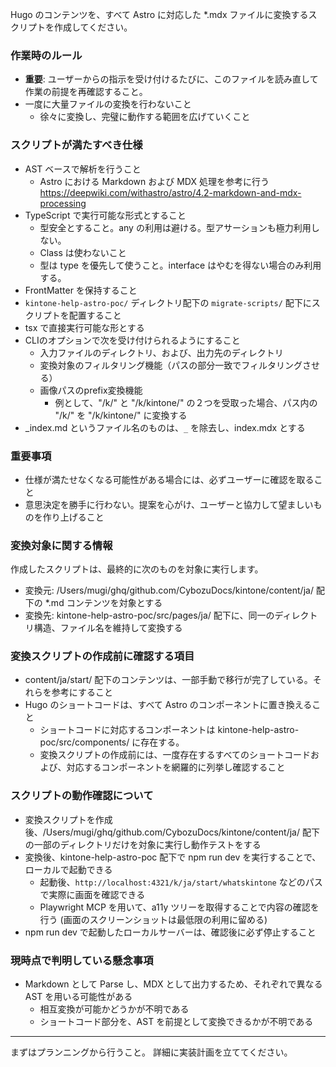 Hugo のコンテンツを、すべて Astro に対応した \*.mdx ファイルに変換するスクリプトを作成してください。

### 作業時のルール

- **重要**: ユーザーからの指示を受け付けるたびに、このファイルを読み直して作業の前提を再確認すること。
- 一度に大量ファイルの変換を行わないこと
  - 徐々に変換し、完璧に動作する範囲を広げていくこと

### スクリプトが満たすべき仕様

- AST ベースで解析を行うこと
  - Astro における Markdown および MDX 処理を参考に行う
    https://deepwiki.com/withastro/astro/4.2-markdown-and-mdx-processing
- TypeScript で実行可能な形式とすること
  - 型安全とすること。any の利用は避ける。型アサーションも極力利用しない。
  - Class は使わないこと
  - 型は type を優先して使うこと。interface はやむを得ない場合のみ利用する。
- FrontMatter を保持すること
- `kintone-help-astro-poc/` ディレクトリ配下の `migrate-scripts/` 配下にスクリプトを配置すること
- tsx で直接実行可能な形とする
- CLIのオプションで次を受け付けられるようにすること
  - 入力ファイルのディレクトリ、および、出力先のディレクトリ
  - 変換対象のフィルタリング機能（パスの部分一致でフィルタリングさせる）
  - 画像パスのprefix変換機能
    - 例として、"/k/" と "/k/kintone/" の２つを受取った場合、パス内の "/k/" を "/k/kintone/" に変換する
- _index.md というファイル名のものは、`_` を除去し、index.mdx とする

### 重要事項

- 仕様が満たせなくなる可能性がある場合には、必ずユーザーに確認を取ること
- 意思決定を勝手に行わない。提案を心がけ、ユーザーと協力して望ましいものを作り上げること

### 変換対象に関する情報

作成したスクリプトは、最終的に次のものを対象に実行します。

- 変換元: /Users/mugi/ghq/github.com/CybozuDocs/kintone/content/ja/ 配下の \*.md コンテンツを対象とする
- 変換先: kintone-help-astro-poc/src/pages/ja/ 配下に、同一のディレクトリ構造、ファイル名を維持して変換する

### 変換スクリプトの作成前に確認する項目

- content/ja/start/ 配下のコンテンツは、一部手動で移行が完了している。それらを参考にすること
- Hugo のショートコードは、すべて Astro のコンポーネントに置き換えること
  - ショートコードに対応するコンポーネントは kintone-help-astro-poc/src/components/ に存在する。
  - 変換スクリプトの作成前には、一度存在するすべてのショートコードおよび、対応するコンポーネントを網羅的に列挙し確認すること

### スクリプトの動作確認について

- 変換スクリプトを作成後、/Users/mugi/ghq/github.com/CybozuDocs/kintone/content/ja/ 配下の一部のディレクトリだけを対象に実行し動作テストをする
- 変換後、kintone-help-astro-poc 配下で npm run dev を実行することで、ローカルで起動できる
  - 起動後、`http://localhost:4321/k/ja/start/whatskintone` などのパスで実際に画面を確認できる
  - Playwright MCP を用いて、a11y ツリーを取得することで内容の確認を行う
    (画面のスクリーンショットは最低限の利用に留める)
- npm run dev で起動したローカルサーバーは、確認後に必ず停止すること

### 現時点で判明している懸念事項

- Markdown として Parse し、MDX として出力するため、それぞれで異なる AST を用いる可能性がある
  - 相互変換が可能かどうかが不明である
  - ショートコード部分を、AST を前提として変換できるかが不明である

---

まずはプランニングから行うこと。
詳細に実装計画を立ててください。
